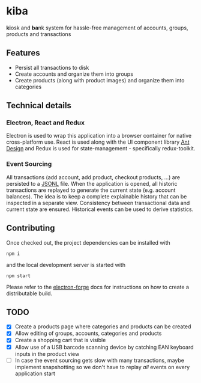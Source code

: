 # kiba

**ki**osk and **ba**nk system for hassle-free management of accounts, groups, products and transactions

## Features
* Persist all transactions to disk
* Create accounts and organize them into groups
* Create products (along with product images) and organize them into categories

## Technical details
### Electron, React and Redux
Electron is used to wrap this application into a browser container for native cross-platform use. React is used along with the UI component library [Ant Design](https://ant.design/) and Redux is used for state-management - specifically redux-toolkit.

### Event Sourcing
All transactions (add account, add product, checkout products, ...) are persisted to a [JSONL](https://jsonlines.org/) file. When the application is opened, all historic transactions are replayed to generate the current state (e.g. account balances). The idea is to keep a complete explainable history that can be inspected in a separate view. Consistency between transactional data and current state are ensured. Historical events can be used to derive statistics.

## Contributing
Once checked out, the project dependencies can be installed with
```
npm i
```
and the local development server is started with
```
npm start
```

Please refer to the [electron-forge](https://www.electronforge.io) docs for instructions on how to create a distributable build.

## TODO
* [x] Create a products page where categories and products can be created
* [x] Allow editing of groups, accounts, categories and products
* [x] Create a shopping cart that is visible 
* [x] Allow use of a USB barcode scanning device by catching EAN keyboard inputs in the product view
* [ ] In case the event sourcing gets slow with many transactions, maybe implement snapshotting so we don't have to replay *all* events on every application start
